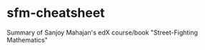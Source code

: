 sfm-cheatsheet
==============

Summary of Sanjoy Mahajan's edX course/book "Street-Fighting Mathematics"
